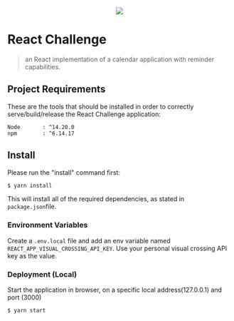 <div align="center">
    <img src="https://raw.githubusercontent.com/Jobsity/ReactChallenge/main/src/assets/jobsity_logo_small.png"/>
</div>

# React Challenge

> an React implementation of a calendar application with reminder capabilities.

## Project Requirements

These are the tools that should be installed in order to correctly serve/build/release the React Challenge application:

    Node       : ^14.20.0
    npm        : ^6.14.17

## Install

Please run the "install" command first:

```sh
$ yarn install
```

This will install all of the required dependencies, as stated in `package.json`file.

### Environment Variables

Create a `.env.local` file and add an env variable named `REACT_APP_VISUAL_CROSSING_API_KEY`. Use your personal visual crossing API key as the value.

### Deployment (Local)

Start the application in browser, on a specific local address(127.0.0.1) and port (3000)

```sh
$ yarn start
```
